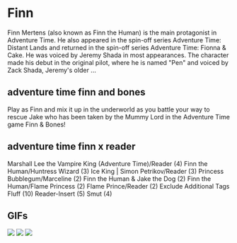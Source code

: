 # **Finn**

Finn Mertens (also known as Finn the Human) is the main protagonist in Adventure Time. He also appeared in the spin-off series Adventure Time: Distant Lands and returned in the spin-off series Adventure Time: Fionna & Cake. He was voiced by Jeremy Shada in most appearances. The character made his debut in the original pilot, where he is named "Pen" and voiced by Zack Shada, Jeremy's older ...

## **adventure time finn and bones**

Play as Finn and mix it up in the underworld as you battle your way to rescue Jake who has been taken by the Mummy Lord in the Adventure Time game Finn & Bones!

## **adventure time finn x reader**

Marshall Lee the Vampire King (Adventure Time)/Reader (4) Finn the Human/Huntress Wizard (3) Ice King | Simon Petrikov/Reader (3) Princess Bubblegum/Marceline (2) Finn the Human & Jake the Dog (2) Finn the Human/Flame Princess (2) Flame Prince/Reader (2) Exclude Additional Tags Fluff (10) Reader-Insert (5) Smut (4)

## **GIFs**

![](https://gifdb.com/images/high/adventure-time-amazed-finn-dgbfbs6jbo3jdk7k.gif)  ![](https://media1.tenor.com/images/340a32f7f625c4ad8a07ef80a0cc76d4/tenor.gif?itemid=15767744)  ![](https://media.tenor.com/_R1KJ-Zc19wAAAAC/adventure-time-finn-and-jake.gif)  